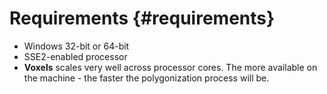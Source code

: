 Requirements {#requirements}
===========

 - Windows 32-bit or 64-bit
 - SSE2-enabled processor
 - **Voxels** scales very well across processor cores.
 The more available on the machine - the faster the polygonization process will be.